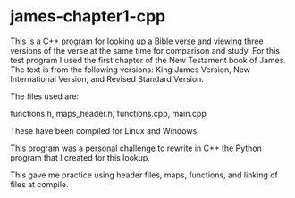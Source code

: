 # james-chapter1-cpp
This is a C++ program for looking up a Bible verse and viewing three versions of the verse at the same time for comparison and study.
For this test program I used the first chapter of the New Testament book of James.
The text is from the following versions: 
King James Version, New International Version, and Revised Standard Version.

The files used are:

functions.h, maps_header.h, functions.cpp, main.cpp

These have been compiled for Linux and Windows.


This program was a personal challenge to rewrite in C++ the Python program that I created for this lookup.

This gave me practice using header files, maps, functions, and linking of files at compile.
